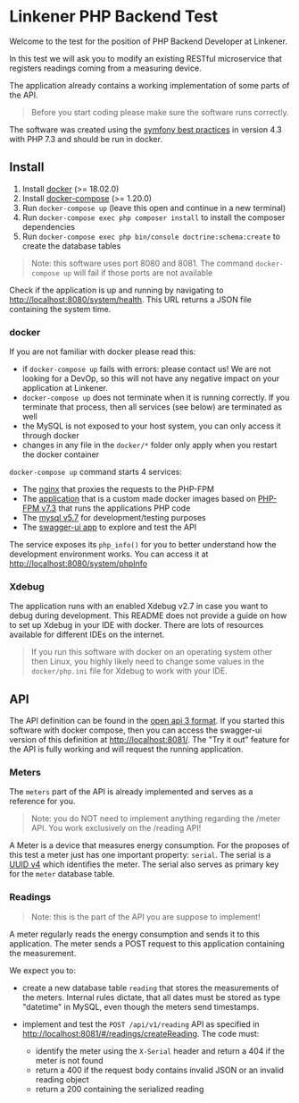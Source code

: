 # Linkener PHP Backend Test

Welcome to the test for the position of PHP Backend Developer at Linkener.

In this test we will ask you to modify an existing RESTful microservice that registers readings coming from a measuring device.

The application already contains a working implementation of some parts of the API.

> Before you start coding please make sure the software runs correctly.

The software was created using the [symfony best practices](https://symfony.com/doc/current/best_practices/creating-the-project.html) in version 4.3 with PHP 7.3 and should be run in docker.

## Install

1. Install [docker](https://docs.docker.com/install/) (>= 18.02.0)
2. Install [docker-compose](https://docs.docker.com/compose/install/) (>= 1.20.0)
3. Run `docker-compose up` (leave this open and continue in a new terminal)
4. Run `docker-compose exec php composer install` to install the composer dependencies
5. Run `docker-compose exec php bin/console doctrine:schema:create` to create the database tables

> Note: this software uses port 8080 and 8081. The command `docker-compose up` will fail if those ports are not available

Check if the application is up and running by navigating to <http://localhost:8080/system/health>. This URL returns a JSON file containing the system time.

### docker

If you are not familiar with docker please read this:

- if `docker-compose up` fails with errors: please contact us! We are not looking for a DevOp, so this will not have any negative impact on your application at Linkener.
- `docker-compose up` does not terminate when it is running correctly. If you terminate that process, then all services (see below) are terminated as well
- the MySQL is not exposed to your host system, you can only access it through docker
- changes in any file in the `docker/*` folder only apply when you restart the docker container

`docker-compose up` command starts 4 services:

- The [nginx](https://hub.docker.com/_/nginx) that proxies the requests to the PHP-FPM
- The [application](./Dockerfile) that is a custom made docker images based on [PHP-FPM v7.3](https://hub.docker.com/_/php) that runs the applications PHP code
- The [mysql v5.7](https://hub.docker.com/_/mysql) for development/testing purposes
- The [swagger-ui app](https://hub.docker.com/r/swaggerapi/swagger-ui) to explore and test the API

The service exposes its `php_info()` for you to better understand how the development environment works. You can access it at <http://localhost:8080/system/phpInfo> 

### Xdebug

The application runs with an enabled Xdebug v2.7 in case you want to debug during development. This README does not provide a guide on how to set up Xdebug in your IDE with docker. There are lots of resources available for different IDEs on the internet.

> If you run this software with docker on an operating system other then Linux, you highly likely need to change some values in the `docker/php.ini` file for Xdebug to work with your IDE.

## API

The API definition can be found in the [open api 3 format](./doc/api.yml). If you started this software with docker compose, then you can access the swagger-ui version of this definition at <http://localhost:8081/>. The "Try it out" feature for the API is fully working and will request the running application.

### Meters

The `meters` part of the API is already implemented and serves as a reference for you.

> Note: you do NOT need to implement anything regarding the /meter API. You work exclusively on the /reading API!

A Meter is a device that measures energy consumption. For the proposes of this test a meter just has one important property: `serial`. The serial is a [UUID v4](https://en.wikipedia.org/wiki/Universally_unique_identifier) which identifies the meter. The serial also serves as primary key for the `meter` database table.

### Readings

> Note: this is the part of the API you are suppose to implement!

A meter regularly reads the energy consumption and sends it to this application. The meter sends a POST request to this application containing the measurement.

We expect you to:

- create a new database table `reading` that stores the measurements of the meters. Internal rules dictate, that all dates must be stored as type "datetime" in MySQL, even though the meters send timestamps.

- implement and test the `POST /api/v1/reading` API as specified in <http://localhost:8081/#/readings/createReading>. The code must: 
    - identify the meter using the `X-Serial` header and return a 404 if the meter is not found
    - return a 400 if the request body contains invalid JSON or an invalid reading object
    - return a 200 containing the serialized reading 
